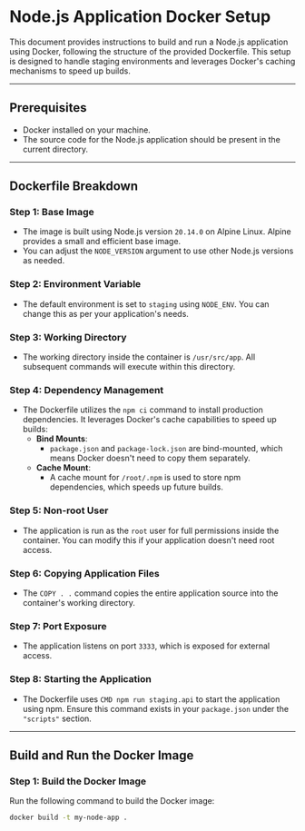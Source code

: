 # Node.js Application Docker Setup

This document provides instructions to build and run a Node.js application using Docker, following the structure of the provided Dockerfile. This setup is designed to handle staging environments and leverages Docker's caching mechanisms to speed up builds.

---

## Prerequisites

-   Docker installed on your machine.
-   The source code for the Node.js application should be present in the current directory.

---

## Dockerfile Breakdown

### Step 1: Base Image

-   The image is built using Node.js version `20.14.0` on Alpine Linux. Alpine provides a small and efficient base image.
-   You can adjust the `NODE_VERSION` argument to use other Node.js versions as needed.

### Step 2: Environment Variable

-   The default environment is set to `staging` using `NODE_ENV`. You can change this as per your application's needs.

### Step 3: Working Directory

-   The working directory inside the container is `/usr/src/app`. All subsequent commands will execute within this directory.

### Step 4: Dependency Management

-   The Dockerfile utilizes the `npm ci` command to install production dependencies. It leverages Docker's cache capabilities to speed up builds:
    -   **Bind Mounts**:
        -   `package.json` and `package-lock.json` are bind-mounted, which means Docker doesn't need to copy them separately.
    -   **Cache Mount**:
        -   A cache mount for `/root/.npm` is used to store npm dependencies, which speeds up future builds.

### Step 5: Non-root User

-   The application is run as the `root` user for full permissions inside the container. You can modify this if your application doesn't need root access.

### Step 6: Copying Application Files

-   The `COPY . .` command copies the entire application source into the container's working directory.

### Step 7: Port Exposure

-   The application listens on port `3333`, which is exposed for external access.

### Step 8: Starting the Application

-   The Dockerfile uses `CMD npm run staging.api` to start the application using npm. Ensure this command exists in your `package.json` under the `"scripts"` section.

---

## Build and Run the Docker Image

### Step 1: Build the Docker Image

Run the following command to build the Docker image:

```bash
docker build -t my-node-app .
```
